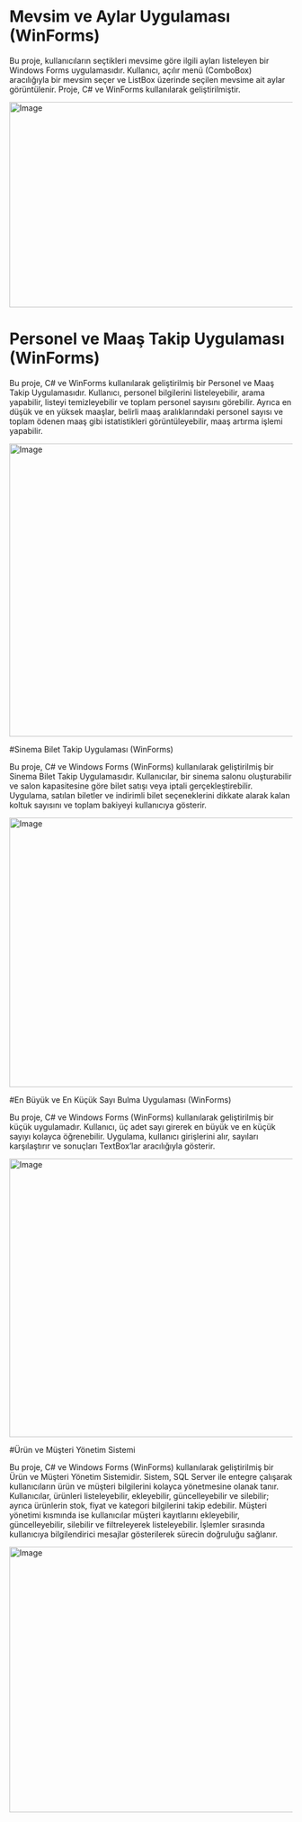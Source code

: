 # Mevsim ve Aylar Uygulaması (WinForms)
Bu proje, kullanıcıların seçtikleri mevsime göre ilgili ayları listeleyen bir Windows Forms uygulamasıdır. Kullanıcı, açılır menü (ComboBox) aracılığıyla bir mevsim seçer ve ListBox üzerinde seçilen mevsime ait aylar görüntülenir. Proje, C# ve WinForms kullanılarak geliştirilmiştir.


<img width="632" height="365" alt="Image" src="https://github.com/user-attachments/assets/847de37e-33c2-4027-aa88-ee5df4248426" />

# Personel ve Maaş Takip Uygulaması (WinForms)

Bu proje, C# ve WinForms kullanılarak geliştirilmiş bir Personel ve Maaş Takip Uygulamasıdır. Kullanıcı, personel bilgilerini listeleyebilir, arama yapabilir, listeyi temizleyebilir ve toplam personel sayısını görebilir. Ayrıca en düşük ve en yüksek maaşlar, belirli maaş aralıklarındaki personel sayısı ve toplam ödenen maaş gibi istatistikleri görüntüleyebilir, maaş artırma işlemi yapabilir.


<img width="904" height="521" alt="Image" src="https://github.com/user-attachments/assets/458e1fd7-0439-48a0-b059-85224b4ef4bf" />


#Sinema Bilet Takip Uygulaması (WinForms)

Bu proje, C# ve Windows Forms (WinForms) kullanılarak geliştirilmiş bir Sinema Bilet Takip Uygulamasıdır. Kullanıcılar, bir sinema salonu oluşturabilir ve salon kapasitesine göre bilet satışı veya iptali gerçekleştirebilir. Uygulama, satılan biletler ve indirimli bilet seçeneklerini dikkate alarak kalan koltuk sayısını ve toplam bakiyeyi kullanıcıya gösterir.

<img width="753" height="479" alt="Image" src="https://github.com/user-attachments/assets/7095b98e-792f-4531-af09-46d3cd005b59" />


#En Büyük ve En Küçük Sayı Bulma Uygulaması (WinForms)

Bu proje, C# ve Windows Forms (WinForms) kullanılarak geliştirilmiş bir küçük uygulamadır. Kullanıcı, üç adet sayı girerek en büyük ve en küçük sayıyı kolayca öğrenebilir. Uygulama, kullanıcı girişlerini alır, sayıları karşılaştırır ve sonuçları TextBox’lar aracılığıyla gösterir.


<img width="752" height="495" alt="Image" src="https://github.com/user-attachments/assets/08325e86-4aa9-464e-92fa-8a96bd91b74b" />


#Ürün ve Müşteri Yönetim Sistemi

Bu proje, C# ve Windows Forms (WinForms) kullanılarak geliştirilmiş bir Ürün ve Müşteri Yönetim Sistemidir. Sistem, SQL Server ile entegre çalışarak kullanıcıların ürün ve müşteri bilgilerini kolayca yönetmesine olanak tanır. Kullanıcılar, ürünleri listeleyebilir, ekleyebilir, güncelleyebilir ve silebilir; ayrıca ürünlerin stok, fiyat ve kategori bilgilerini takip edebilir. Müşteri yönetimi kısmında ise kullanıcılar müşteri kayıtlarını ekleyebilir, güncelleyebilir, silebilir ve filtreleyerek listeleyebilir. İşlemler sırasında kullanıcıya bilgilendirici mesajlar gösterilerek sürecin doğruluğu sağlanır.


<img width="971" height="472" alt="Image" src="https://github.com/user-attachments/assets/27e0a70b-b938-4b48-b7b7-be217b11660a" />
